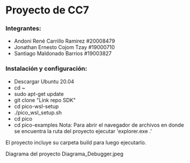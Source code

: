 # Proyecto de CC7

### Integrantes:

- Andoni René Carrillo Ramirez  #20008479
- Jonathan Ernesto Cojom Tzay  #19000710
- Santiago Maldonado Barrios  #19003827

### Instalación y configuración:

- Descargar Ubuntu 20.04
- cd ~
- sudo apt-get update
- git clone "Link repo SDK"
- cd pico-wsl-setup
- ./pico_wsl_setup.sh
- cd pico
- cd pico-examples
  Nota: Para abrir el navegador de archivos en donde se encuentra la ruta del   proyecto ejecutar 'explorer.exe .'

El proyecto incluye su carpeta build para luego ejecutarlo.

Diagrama del proyecto
Diagrama_Debugger.jpeg
